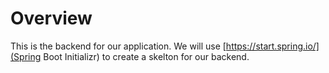 # Overview

This is the backend for our application. We will use [https://start.spring.io/](Spring Boot Initializr) to create a skelton for our backend.